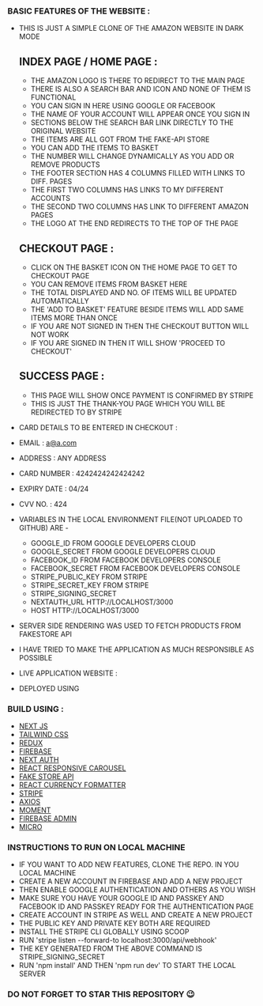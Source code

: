 ### BASIC FEATURES OF THE WEBSITE :
- THIS IS JUST A SIMPLE CLONE OF THE AMAZON WEBSITE IN DARK MODE

    ## INDEX PAGE / HOME PAGE :
    - THE AMAZON LOGO IS THERE TO REDIRECT TO THE MAIN PAGE
    - THERE IS ALSO A SEARCH BAR AND ICON AND NONE OF THEM IS FUNCTIONAL
    - YOU CAN SIGN IN HERE USING GOOGLE OR FACEBOOK
    - THE NAME OF YOUR ACCOUNT WILL APPEAR ONCE YOU SIGN IN
    - SECTIONS BELOW THE SEARCH BAR LINK DIRECTLY TO THE ORIGINAL WEBSITE
    - THE ITEMS ARE ALL GOT FROM THE FAKE-API STORE
    - YOU CAN ADD THE ITEMS TO BASKET
    - THE NUMBER WILL CHANGE DYNAMICALLY AS YOU ADD OR REMOVE PRODUCTS
    - THE FOOTER SECTION HAS 4 COLUMNS FILLED WITH LINKS TO DIFF.     PAGES
    - THE FIRST TWO COLUMNS HAS LINKS TO MY DIFFERENT ACCOUNTS
    - THE SECOND TWO COLUMNS HAS LINK TO DIFFERENT AMAZON PAGES
    - THE LOGO AT THE END REDIRECTS TO THE TOP OF THE PAGE

    ## CHECKOUT PAGE :
    - CLICK ON THE BASKET ICON ON THE HOME PAGE TO GET TO CHECKOUT PAGE
    - YOU CAN REMOVE ITEMS FROM BASKET HERE
    - THE TOTAL DISPLAYED AND NO. OF ITEMS  WILL BE UPDATED AUTOMATICALLY
    - THE 'ADD TO BASKET' FEATURE BESIDE ITEMS WILL ADD SAME ITEMS MORE THAN ONCE
    - IF YOU ARE NOT SIGNED IN THEN THE CHECKOUT BUTTON WILL NOT WORK
    - IF YOU ARE SIGNED IN THEN IT WILL SHOW 'PROCEED TO CHECKOUT'

    ## SUCCESS PAGE :
    - THIS PAGE WILL SHOW ONCE PAYMENT IS CONFIRMED BY STRIPE
    - THIS IS JUST THE THANK-YOU PAGE WHICH YOU WILL BE REDIRECTED TO BY STRIPE 

- CARD DETAILS TO BE ENTERED IN CHECKOUT : 
-   EMAIL : a@a.com
-   ADDRESS : ANY ADDRESS
-   CARD NUMBER : 4242424242424242
-   EXPIRY DATE : 04/24
-   CVV NO. : 424

- VARIABLES IN THE LOCAL ENVIRONMENT FILE(NOT UPLOADED TO GITHUB) ARE -
    - GOOGLE_ID             FROM GOOGLE DEVELOPERS CLOUD
    - GOOGLE_SECRET         FROM GOOGLE DEVELOPERS CLOUD
    - FACEBOOK_ID           FROM FACEBOOK DEVELOPERS CONSOLE
    - FACEBOOK_SECRET       FROM FACEBOOK DEVELOPERS CONSOLE
    - STRIPE_PUBLIC_KEY     FROM STRIPE
    - STRIPE_SECRET_KEY     FROM STRIPE
    - STRIPE_SIGNING_SECRET
    - NEXTAUTH_URL          HTTP://LOCALHOST/3000
    - HOST                  HTTP://LOCALHOST/3000

- SERVER SIDE RENDERING WAS USED TO FETCH PRODUCTS FROM FAKESTORE API
- I HAVE TRIED TO MAKE THE APPLICATION AS MUCH RESPONSIBLE AS POSSIBLE

- LIVE APPLICATION WEBSITE : 
- DEPLOYED USING 

### BUILD USING : 
- [NEXT JS](https://nextjs.org/)
- [TAILWIND CSS](https://tailwindcss.com/)
- [REDUX](https://redux.js.org/)
- [FIREBASE](https://firebase.google.com/)
- [NEXT AUTH](https://next-auth.js.org/)
- [REACT RESPONSIVE CAROUSEL](https://www.npmjs.com/package/react-responsive-carousel)
- [FAKE STORE API](https://fakestoreapi.com/)
- [REACT CURRENCY FORMATTER](https://www.npmjs.com/package/react-currency-formatter)
- [STRIPE](https://stripe.com/en-in)
- [AXIOS](https://www.npmjs.com/package/axios)
- [MOMENT](https://www.npmjs.com/package/moment)
- [FIREBASE ADMIN](https://www.npmjs.com/package/firebase-admin)
- [MICRO](https://www.npmjs.com/package/micro)


### INSTRUCTIONS TO RUN ON LOCAL MACHINE
- IF YOU WANT TO ADD NEW FEATURES, CLONE THE REPO. IN YOU LOCAL MACHINE
- CREATE A NEW ACCOUNT IN FIREBASE AND ADD A NEW PROJECT
- THEN ENABLE GOOGLE AUTHENTICATION AND OTHERS AS YOU WISH
- MAKE SURE YOU HAVE YOUR GOOGLE ID AND PASSKEY AND FACEBOOK ID AND PASSKEY READY FOR THE AUTHENTICATION PAGE
- CREATE ACCOUNT IN STRIPE AS WELL AND CREATE A NEW PROJECT
- THE PUBLIC KEY AND PRIVATE KEY BOTH ARE REQUIRED
- INSTALL THE STRIPE CLI GLOBALLY USING SCOOP
- RUN 'stripe listen --forward-to localhost:3000/api/webhook' 
- THE KEY GENERATED FROM THE ABOVE COMMAND IS STRIPE_SIGNING_SECRET
- RUN 'npm install' AND THEN 'npm run dev' TO START THE LOCAL SERVER

### DO NOT FORGET TO STAR THIS REPOSITORY 😉
